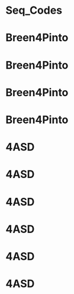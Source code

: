 # Seq_Codes
# Breen4Pinto
# Breen4Pinto
# Breen4Pinto
# Breen4Pinto
# 4ASD
# 4ASD
# 4ASD
# 4ASD
# 4ASD
# 4ASD
